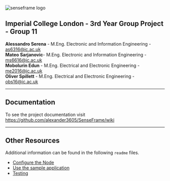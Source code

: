 ![senseframe logo](https://github.com/alexander3605/SenseFrame/blob/master/images/Logo.png)

## Imperial College London - 3rd Year Group Project - Group 11
**Alessandro Serena** - M.Eng. Electronic and Information Engineering - as6316@ic.ac.uk  
**Mateo Sarjanovic**- M.Eng. Electronic and Information Engineering - ms6616@ic.ac.uk  
**Mobolurin Edun** - M.Eng. Electrical and Electronic Engineering - me2016@ic.ac.uk  
**Oliver Spillett** - M.Eng. Electrical and Electronic Engineering - obs16@ic.ac.uk  


***
## Documentation
To see the project documentation visit https://github.com/alexander3605/SenseFrame/wiki

***

## Other Resources
Additional information can be found in the following `readme` files.
- [Configure the Node](https://github.com/alexander3605/senseframe/blob/master/Node)
- [Use the sample application](https://github.com/alexander3605/senseframe/tree/master/WebApp)
- [Testing](https://github.com/alexander3605/senseframe/tree/master/testing)
